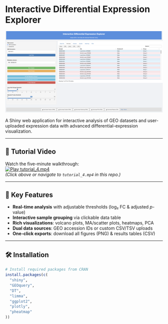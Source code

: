 # Interactive Differential Expression Explorer

[![Shiny App Screenshot](Screenshot%202025-05-17%20at%2020.16.08.png)](https://muhammedyildidirm.shinyapps.io/mbg513/)

A Shiny web application for interactive analysis of GEO datasets and user-uploaded expression data with advanced differential-expression visualization.

---

## 🎥 Tutorial Video

Watch the five-minute walkthrough:  
[![Play tutorial_4.mp4](https://img.shields.io/badge/Tutorial-▶️%20Play-green.svg)](tutorial_4.mp4)  
*(Click above or navigate to `tutorial_4.mp4` in this repo.)*

---

## 🚀 Key Features

- **Real-time analysis** with adjustable thresholds (log₂ FC & adjusted *p*-value)  
- **Interactive sample grouping** via clickable data table  
- **Rich visualizations**: volcano plots, MA/scatter plots, heatmaps, PCA  
- **Dual data sources**: GEO accession IDs or custom CSV/TSV uploads  
- **One-click exports**: download all figures (PNG) & results tables (CSV)

---

## 🛠 Installation

```r
# Install required packages from CRAN
install.packages(c(
  "shiny",
  "GEOquery",
  "DT",
  "limma",
  "ggplot2",
  "plotly",
  "pheatmap"
))
